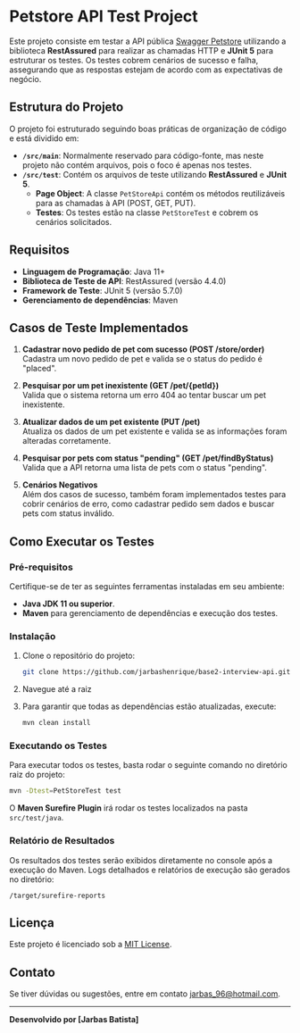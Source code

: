 # Petstore API Test Project

Este projeto consiste em testar a API pública [Swagger Petstore](https://petstore.swagger.io/) utilizando a biblioteca **RestAssured** para realizar as chamadas HTTP e **JUnit 5** para estruturar os testes. Os testes cobrem cenários de sucesso e falha, assegurando que as respostas estejam de acordo com as expectativas de negócio.

## Estrutura do Projeto

O projeto foi estruturado seguindo boas práticas de organização de código e está dividido em:

- **`/src/main`**: Normalmente reservado para código-fonte, mas neste projeto não contém arquivos, pois o foco é apenas nos testes.
- **`/src/test`**: Contém os arquivos de teste utilizando **RestAssured** e **JUnit 5**.
  - **Page Object**: A classe `PetStoreApi` contém os métodos reutilizáveis para as chamadas à API (POST, GET, PUT).
  - **Testes**: Os testes estão na classe `PetStoreTest` e cobrem os cenários solicitados.

## Requisitos

- **Linguagem de Programação**: Java 11+
- **Biblioteca de Teste de API**: RestAssured (versão 4.4.0)
- **Framework de Teste**: JUnit 5 (versão 5.7.0)
- **Gerenciamento de dependências**: Maven

## Casos de Teste Implementados

1. **Cadastrar novo pedido de pet com sucesso (POST /store/order)**  
   Cadastra um novo pedido de pet e valida se o status do pedido é "placed".

2. **Pesquisar por um pet inexistente (GET /pet/{petId})**  
   Valida que o sistema retorna um erro 404 ao tentar buscar um pet inexistente.

3. **Atualizar dados de um pet existente (PUT /pet)**  
   Atualiza os dados de um pet existente e valida se as informações foram alteradas corretamente.

4. **Pesquisar por pets com status "pending" (GET /pet/findByStatus)**  
   Valida que a API retorna uma lista de pets com o status "pending".

5. **Cenários Negativos**  
   Além dos casos de sucesso, também foram implementados testes para cobrir cenários de erro, como cadastrar pedido sem dados e buscar pets com status inválido.

## Como Executar os Testes

### Pré-requisitos

Certifique-se de ter as seguintes ferramentas instaladas em seu ambiente:

- **Java JDK 11 ou superior**.
- **Maven** para gerenciamento de dependências e execução dos testes.

### Instalação

1. Clone o repositório do projeto:
   ```bash
   git clone https://github.com/jarbashenrique/base2-interview-api.git
   ```

2. Navegue até a raiz

3. Para garantir que todas as dependências estão atualizadas, execute:
   ```bash
   mvn clean install
   ```

### Executando os Testes

Para executar todos os testes, basta rodar o seguinte comando no diretório raiz do projeto:

```bash
mvn -Dtest=PetStoreTest test    
```

O **Maven Surefire Plugin** irá rodar os testes localizados na pasta `src/test/java`.

### Relatório de Resultados

Os resultados dos testes serão exibidos diretamente no console após a execução do Maven. Logs detalhados e relatórios de execução são gerados no diretório:

```
/target/surefire-reports
```

## Licença

Este projeto é licenciado sob a [MIT License](https://opensource.org/licenses/MIT).

## Contato

Se tiver dúvidas ou sugestões, entre em contato [jarbas_96@hotmail.com](mailto:jarbas_96@hotmail.com).

---

**Desenvolvido por [Jarbas Batista]**
